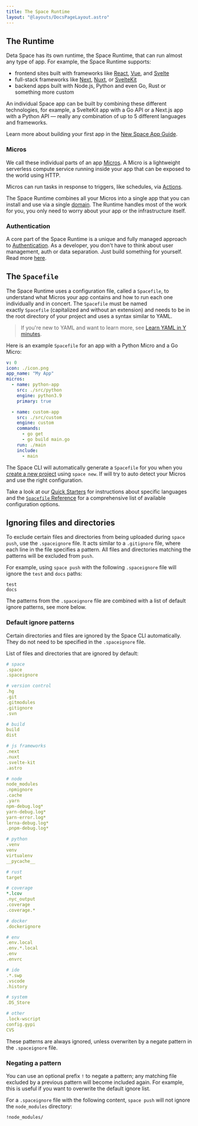 ```yaml
---
title: The Space Runtime
layout: "@layouts/DocsPageLayout.astro"
---
```


## The Runtime

Deta Space has its own runtime, the Space Runtime, that can run almost any type of app. For example, the Space Runtime supports:

- frontend sites built with frameworks like [React](https://react.dev/), [Vue](https://vuejs.org/), and [Svelte](https://svelte.dev/)
- full-stack frameworks like [Next](https://nextjs.org/), [Nuxt](https://nuxtjs.org/), or [SvelteKit](https://kit.svelte.dev/)
- backend apps built with Node.js, Python and even Go, Rust or something more custom

An individual Space app can be built by combining these different technologies, for example, a SvelteKit app with a Go API or a Next.js app with a Python API — really any combination of up to 5 different languages and frameworks. 

Learn more about building your first app in the [New Space App Guide](/docs/en/build/new-apps).

### Micros 

We call these individual parts of an app [Micros](/docs/en/build/fundamentals/the-space-runtime/micros). A Micro is a lightweight serverless compute service running inside your app that can be exposed to the world using HTTP.

Micros can run tasks in response to triggers, like schedules, via [Actions](/docs/en/build/fundamentals/the-space-runtime/actions).

The Space Runtime combines all your Micros into a single app that you can install and use via a single [domain](/docs/en/build/fundamentals/the-space-runtime/domains). The Runtime handles most of the work for you, you only need to worry about your app or the infrastructure itself.

### Authentication

A core part of the Space Runtime is a unique and fully managed approach to [Authentication](/docs/en/build/fundamentals/the-space-runtime/domains). As a developer, you don't have to think about user management, auth or data separation. Just build something for yourself. Read more [here](/docs/en/build/fundamentals/the-space-runtime/domains).

## The `Spacefile`

The Space Runtime uses a configuration file, called a `Spacefile`, to understand what Micros your app contains and how to run each one individually and in concert. The `Spacefile` must be named exactly `Spacefile` (capitalized and without an extension) and needs to be in the root directory of your project and uses a syntax similar to YAML. 

> If you're new to YAML and want to learn more, see [Learn YAML in Y minutes](https://learnxinyminutes.com/docs/yaml/). 

Here is an example `Spacefile` for an app with a Python Micro and a Go Micro:

```yaml
v: 0
icon: ./icon.png
app_name: "My App"
micros:
  - name: python-app
    src: ./src/python
    engine: python3.9
    primary: true

  - name: custom-app
    src: ./src/custom
    engine: custom
    commands:
      - go get
      - go build main.go
    run: ./main
    include:
      - main
```

The Space CLI will automatically generate a `Spacefile` for you when you [create a new project](/docs/en/build/fundamentals/development/projects#creating-a-project) using `space new`. If will try to auto detect your Micros and use the right configuration. 


Take a look at our [Quick Starters](/docs/en/build/quick-starts/) for instructions about specific languages and the [`Spacefile` Reference](/docs/en/build/reference/spacefile) for a comprehensive list of available configuration options.



## Ignoring files and directories

To exclude certain files and directories from being uploaded during `space push`, use the `.spaceignore` file. It acts similar to a `.gitignore` file, where each line in the file specifies a pattern. All files and directories matching the patterns will be excluded from `push`.

For example, using `space push` with the following `.spaceignore` file will ignore the `test` and `docs` paths:

```
test
docs
```

The patterns from the `.spaceignore` file are combined with a list of default ignore patterns, see more below.

### Default ignore patterns

Certain directories and files are ignored by the Space CLI automatically. They do not need to be specified in the `.spaceignore` file.

List of files and directories that are ignored by default:

  ```yaml
  # space
  .space
  .spaceignore
  
  # version control
  .hg
  .git
  .gitmodules
  .gitignore
  .svn
  
  # build
  build
  dist
  
  # js frameworks
  .next
  .nuxt
  .svelte-kit
  .astro
  
  # node
  node_modules
  .npmignore
  .cache
  .yarn
  npm-debug.log*
  yarn-debug.log*
  yarn-error.log*
  lerna-debug.log*
  .pnpm-debug.log*
  
  # python
  .venv
  venv
  virtualenv
  __pycache__
  
  # rust
  target
  
  # coverage
  *.lcov
  .nyc_output
  .coverage
  .coverage.*
  
  # docker
  .dockerignore
  
  # env
  .env.local
  .env.*.local
  .env
  .envrc
  
  # ide
  .*.swp
  .vscode
  .history
  
  # system
  .DS_Store
  
  # other
  .lock-wscript
  config.gypi
  CVS
  ```
    

These patterns are always ignored, unless overwriten by a negate pattern in the `.spaceignore` file.

### Negating a pattern

You can use an optional prefix `!` to negate a pattern; any matching file excluded by a previous pattern will become included again. For example, this is useful if you want to overwrite the default ignore list.

For a `.spaceignore` file with the following content, `space push` will not ignore the `node_modules` directory:

```
!node_modules/
```